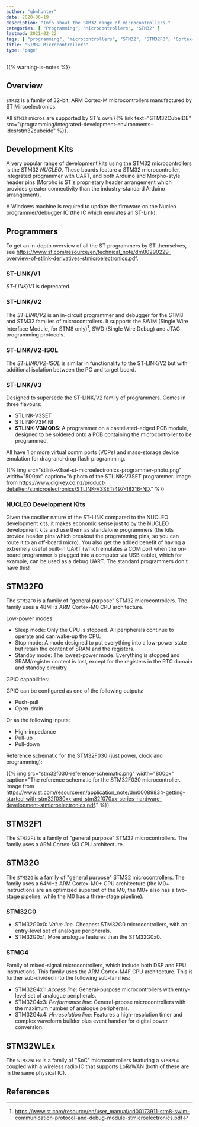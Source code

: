 ```yaml
---
author: "gbmhunter"
date: 2020-06-19
description: "Info about the STM32 range of microcontrollers."
categories: [ "Programming", "Microcontrollers", "STM32" ]
lastmod: 2021-02-22
tags: [ "programming", "microcontrollers", "STM32", "STM32F0", "Cortex-M0", "ARM", "STM32CubeIDE", "Nucleo", "STM32WLEx", "LoRa", "LoRaWAN", "ST-LINK/V2", "virtual COM ports", "VCPs", "LoRaWAN" ]
title: "STM32 Microcontrollers"
type: "page"
---
```


{{% warning-is-notes %}}

## Overview

`STM32` is a family of 32-bit, ARM Cortex-M microcontrollers manufactured by ST Mircoelectronics. 

All `STM32` micros are supported by ST's own {{% link text="STM32CubeIDE" src="/programming/integrated-development-environments-ides/stm32cubeide" %}}.

## Development Kits

A very popular range of development kits using the STM32 microcontrollers is the STM32 _NUCLEO_. These boards feature a STM32 microcontroller, integrated programmer with UART, and both Arduino and Morpho-style header pins (Morpho is ST's proprietary header arrangement which provides greater connectivity than the industry-standard Arduino arrangement).

A Windows machine is required to update the firmware on the Nucleo programmer/debugger IC (the IC which emulates an ST-Link).

## Programmers

To get an in-depth overview of all the ST programmers by ST themselves, see <https://www.st.com/resource/en/technical_note/dm00290229-overview-of-stlink-derivatives-stmicroelectronics.pdf>.

### ST-LINK/V1

_ST-LINK/V1_ is deprecated.

### ST-LINK/V2

The _ST-LINK/V2_ is an in-circuit programmer and debugger for the STM8 and STM32 families of microcontrollers. It supports the SWIM (Single Wire Interface Module, for STM8 only)[^st-swim], SWD (Single Wire Debug) and JTAG programming protocols. 

### ST-LINK/V2-ISOL

The _ST-LINK/V2-ISOL_ is similar in functionality to the ST-LINK/V2 but with additional isolation between the PC and target board.

### ST-LINK/V3

Designed to supersede the ST-LINK/V2 family of programmers. Comes in three flavours:

* STLINK-V3SET
* STLINK-V3MINI
* **STLINK-V3MODS**: A programmer on a castellated-edged PCB module, designed to be soldered onto a PCB containing the microcontroller to be programmed.

All have 1 or more virtual comm ports (VCPs) and mass-storage device emulation for drag-and-drop flash programming.

{{% img src="stlink-v3set-st-microelectronics-programmer-photo.png" width="500px" caption="A photo of the STLINK-V3SET programmer. Image from https://www.digikey.co.nz/product-detail/en/stmicroelectronics/STLINK-V3SET/497-18216-ND." %}}

### NUCLEO Development Kits

Given the costlier nature of the ST-LINK compared to the NUCLEO development kits, it makes economic sense just to by the NUCLEO development kits and use them as standalone programmers (the kits provide header pins which breakout the programming pins, so you can route it to an off-board micro). You also get the added benefit of having a extremely useful built-in UART (which emulates a COM port when the on-board programmer is plugged into a computer via USB cable), which for example, can be used as a debug UART. The standard programmers don't have this!

## STM32F0

The `STM32F0` is a family of "general purpose" STM32 microcontrollers. The family uses a 48MHz ARM Cortex-M0 CPU architecture.

Low-power modes:

* Sleep mode: Only the CPU is stopped. All peripherals continue to operate and can wake-up the CPU.
* Stop mode: A mode designed to put everything into a low-power state but retain the content of SRAM and the registers.
* Standby mode: The lowest-power mode. Everything is stopped and SRAM/register content is lost, except for the registers in the RTC domain and standby circuitry

GPIO capabilities:

GPIO can be configured as one of the following outputs:

* Push-pull
* Open-drain

Or as the following inputs:

* High-impedance
* Pull-up
* Pull-down

Reference schematic for the STM32F030 (just power, clock and programming):

{{% img src="stm32f030-reference-schematic.png" width="800px" caption="The reference schematic for the STM32F030 microcontroller. Image from https://www.st.com/resource/en/application_note/dm00089834-getting-started-with-stm32f030xx-and-stm32f070xx-series-hardware-development-stmicroelectronics.pdf." %}}

## STM32F1

The `STM32F1` is a family of "general purpose" STM32 microcontrollers. The family uses a ARM Cortex-M3 CPU architecture.

## STM32G

The `STM32G` is a family of "general purpose" STM32 microcontrollers. The family uses a 64MHz ARM Cortex-M0+ CPU architecture (the M0+ instructions are an optimized superset of the M0, the M0+ also has a two-stage pipeline, while the M0 has a three-stage pipeline).

### STM32G0

* STM32G0x0: _Value line_. Cheapest STM32G0 microcontrollers, with an entry-level set of analogue peripherals.
* STM32G0x1: More analogue features than the STM32G0x0.

### STMG4

Family of mixed-signal microcontrollers, which include both DSP and FPU instructions. This family uses the ARM Cortex-M4F CPU architecture. This is further sub-divided into the following sub-families:

* STM32G4x1: _Access line:_ General-purpose microcontrollers with entry-level set of analogue peripherals.
* STM32G4x3: _Performance line:_ General-prpose microcontrollers with the maximum number of analogue peripherals.
* STM32G4x4: _Hi-resolution line:_ Features a high-resolution timer and complex waveform builder plus event handler for digital power conversion.

## STM32WLEx

The `STM32WLEx` is a family of "SoC" microcontrollers featuring a `STM32L4` coupled with a wireless radio IC that supports LoRaWAN (both of these are in the same physical IC).

## References

[^st-swim]: <https://www.st.com/resource/en/user_manual/cd00173911-stm8-swim-communication-protocol-and-debug-module-stmicroelectronics.pdf>